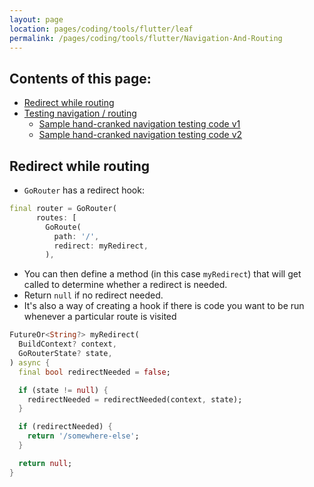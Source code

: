 ```yaml
---
layout: page
location: pages/coding/tools/flutter/leaf
permalink: /pages/coding/tools/flutter/Navigation-And-Routing
---
```


## Contents of this page:

- [Redirect while routing]()
- [Testing navigation / routing](#testing-navigation--routing)
  - [Sample hand-cranked navigation testing code v1](#sample-hand-cranked-navigation-testing-code-v1)
  - [Sample hand-cranked navigation testing code v2](#sample-hand-cranked-navigation-testing-code-v2)

## Redirect while routing

- `GoRouter` has a redirect hook:

```dart
final router = GoRouter(
      routes: [
        GoRoute(
          path: '/',
          redirect: myRedirect,
        ),
```

- You can then define a method (in this case `myRedirect`) that will get called to determine whether a redirect is needed.
- Return `null` if no redirect needed.
- It's also a way of creating a hook if there is code you want to be run whenever a particular route is visited

```dart
FutureOr<String?> myRedirect(
  BuildContext? context,
  GoRouterState? state,
) async {
  final bool redirectNeeded = false;

  if (state != null) {
    redirectNeeded = redirectNeeded(context, state);
  }

  if (redirectNeeded) {
    return '/somewhere-else';
  }

  return null;
}
```